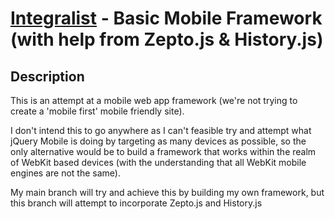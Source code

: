 [Integralist](http://www.integralist.co.uk/) - Basic Mobile Framework (with help from Zepto.js & History.js)
================================

Description
-----------

This is an attempt at a mobile web app framework (we're not trying to create a 'mobile first' mobile friendly site).

I don't intend this to go anywhere as I can't feasible try and attempt what jQuery Mobile is doing by targeting as many devices as possible, so the only alternative would be to build a framework that works within the realm of WebKit based devices (with the understanding that all WebKit mobile engines are not the same).

My main branch will try and achieve this by building my own framework, but this branch will attempt to incorporate Zepto.js and History.js